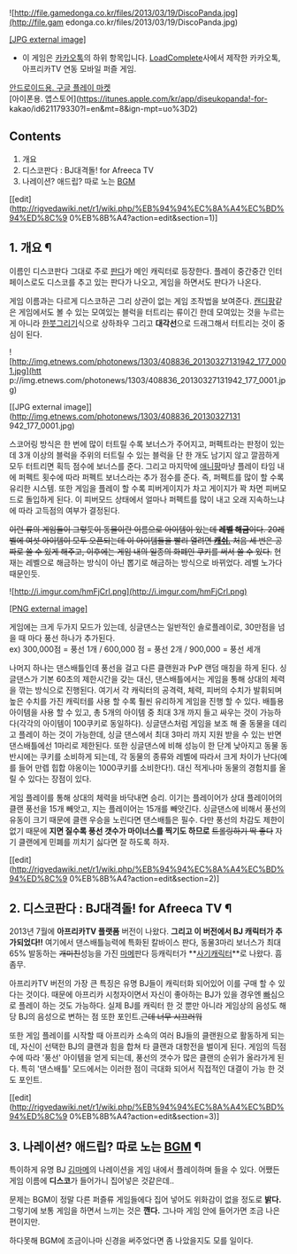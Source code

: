 ![http://file.gamedonga.co.kr/files/2013/03/19/DiscoPanda.jpg](http://file.gam
edonga.co.kr/files/2013/03/19/DiscoPanda.jpg)

[[JPG external
image]](http://file.gamedonga.co.kr/files/2013/03/19/DiscoPanda.jpg)

  * 이 게임은 [카카오톡](%EC%B9%B4%EC%B9%B4%EC%98%A4%ED%86%A1.md)의 하위 항목입니다.
[LoadComplete](LoadComplete.md)사에서 제작한 카카오톡, 아프리카TV 연동 모바일 퍼즐 게임.

[안드로이드용. 구글 플레이
마켓](https://play.google.com/store/apps/details?id=com.loadcomplete.DiscoPanda)  
[아이폰용. 앱스토어](https://itunes.apple.com/kr/app/diseukopanda!-for-
kakao/id621179330?l=en&mt=8&ign-mpt=uo%3D2)

## Contents

    

1. 개요 
2. 디스코판다 : BJ대격돌! for Afreeca TV 
3. 나레이션? 애드립? 따로 노는 [BGM](BGM.md)

[[edit](http://rigvedawiki.net/r1/wiki.php/%EB%94%94%EC%8A%A4%EC%BD%94%ED%8C%9
0%EB%8B%A4?action=edit&section=1)]

## 1. 개요 ¶

이름인 디스코판다 그대로 주로 [판다](%ED%8C%90%EB%8B%A4.md)가 메인 캐릭터로 등장한다. 플레이 중간중간
인터페이스로도 디스코를 추고 있는 판다가 나오고, 게임을 하면서도 판다가 나온다.

  

게임 이름과는 다르게 디스코하곤 그리 상관이 없는 게임 조작법을 보여준다.
[캔디팡](%EC%BA%94%EB%94%94%ED%8C%A1.md)같은 게임에서도 볼 수 있는 모여있는 블럭을 터트리는 류이긴 한데
모여있는 것을 누르는게 아니라
[한붓그리기](%ED%95%9C%EB%B6%93%EA%B7%B8%EB%A6%AC%EA%B8%B0.md)식으로 상하좌우 그리고
**대각선**으로 드래그해서 터트리는 것이 중심이 된다.

  

![http://img.etnews.com/photonews/1303/408836_20130327131942_177_0001.jpg](htt
p://img.etnews.com/photonews/1303/408836_20130327131942_177_0001.jpg)

[[JPG external image]](http://img.etnews.com/photonews/1303/408836_20130327131
942_177_0001.jpg)

  

스코어링 방식은 한 번에 많이 터트릴 수록 보너스가 주어지고, 퍼펙트라는 판정이 있는데 3개 이상의 블럭을 주위의 터트릴 수 있는 블럭을 단
한 개도 남기지 않고 깔끔하게 모두 터트리면 획득 점수에 보너스를 준다. 그리고 마지막에
[애니팡](%EC%95%A0%EB%8B%88%ED%8C%A1.md)마냥 플레이 타임 내에 퍼펙트 횟수에 따라 퍼펙트 보너스라는 추가
점수를 준다. 즉, 퍼펙트를 많이 할 수록 유리한 시스템. 또한 게임을 플레이 할 수록 피버게이지가 차고 게이지가 꽉 차면 피버모드로
돌입하게 된다. 이 피버모드 상태에서 얼마나 퍼펙트를 많이 내고 오래 지속하느냐에 따라 고득점의 여부가 결정된다.

  

<del>이런 류의 게임들이 그렇듯이 동물이란 이름으로 아이템이 있는데 **레벨 해금**이다. 20레벨에 여섯 아이템이 모두 오픈되는데 이
아이템들을 빨리 열려면 **[캐쉬.](%ED%98%84%EC%A7%88.md)** 처음 세 번은 공짜로 쓸 수 있게 해주고, 이후에는
게임 내의 일종의 화폐인 쿠키를 써서 쓸 수 있다.</del> 현재는 레벨으로 해금하는 방식이 아닌 뽑기로 해금하는 방식으로 바뀌었다. 레벨
노가다 때문인듯.

  

![http://i.imgur.com/hmFjCrl.png](http://i.imgur.com/hmFjCrl.png)

[[PNG external image]](http://i.imgur.com/hmFjCrl.png)

  

게임에는 크게 두가지 모드가 있는데, 싱글댄스는 일반적인 솔로플레이로, 30만점을 넘을 때 마다 풍선 하나가 추가된다.  
ex) 300,000점 = 풍선 1개 / 600,000 점 = 풍선 2개 / 900,000 = 풍선 세개

  

나머지 하나는 댄스배틀인데 풍선을 걸고 다른 클랜원과 PvP 랜덤 매칭을 하게 된다. 싱글댄스가 기본 60초의 제한시간을 갖는 대신,
댄스배틀에서는 게임을 통해 상대의 체력을 깎는 방식으로 진행된다. 여기서 각 캐릭터의 공격력, 체력, 피버의 수치가 발휘되며 높은 수치를
가진 캐릭터를 사용 할 수록 훨씬 유리하게 게임을 진행 할 수 있다. 배틀용 아이템을 사용 할 수 있고, 총 5개의 아이템 중 최대 3개
까지 들고 싸우는 것이 가능하다(각각의 아이템이 100쿠키로 동일하다). 싱글댄스처럼 게임을 보조 해 줄 동물을 데리고 플레이 하는 것이
가능한데, 싱글 댄스에서 최대 3마리 까지 지원 받을 수 있는 반면 댄스배틀에선 1마리로 제한된다. 또한 싱글댄스에 비해 성능이 한 단계
낮아지고 동물 동반시에는 쿠키를 소비하게 되는데, 각 동물의 종류와 레벨에 따라서 크게 차이가 난다(예를 들어 만렙 힙합 야옹이는
1000쿠키를 소비한다!). 대신 적게나마 동물의 경험치를 올릴 수 있다는 장점이 있다.

  

게임 플레이를 통해 상대의 체력을 바닥내면 승리. 이기는 플레이어가 상대 플레이어의 클랜 풍선을 15개 빼앗고, 지는 플레이어는 15개를
빼앗긴다. 싱글댄스에 비해서 풍선의 유동이 크기 때문에 클랜 우승을 노린다면 댄스배틀은 필수. 다만 풍선의 차감도 제한이 없기 때문에
**지면 질수록 풍선 갯수가 마이너스를 찍기도 하므로** <del>트롤링하기 딱 좋다</del> 자기 클랜에게 민폐를 끼치기 싫다면 잘
하도록 하자.

  
  

[[edit](http://rigvedawiki.net/r1/wiki.php/%EB%94%94%EC%8A%A4%EC%BD%94%ED%8C%9
0%EB%8B%A4?action=edit&section=2)]

## 2. 디스코판다 : BJ대격돌! for Afreeca TV ¶

2013년 7월에 **아프리카TV 플랫폼** 버전이 나왔다. **그리고 이 버전에서 BJ 캐릭터가 추가되었다!!** 여기에서 댄스배틀능력에
특화된 칼바이스 판다, 동물3마리 보너스가 최대 65% 발동하는 <del>개미친</del>성능을 가진
[마메](%EA%B9%80%EB%A7%88%EB%A9%94.md)판다 등캐릭터가 **[사기캐릭터](%EC%82%AC%EA%B8%B0%20%EC%BA%90%EB%A6%AD%ED%84%B0.md)**로 나왔다. 흠좀무.

  

아프리카TV 버전의 가장 큰 특징은 유명 BJ들이 캐릭터화 되어있어 이를 구매 할 수 있다는 것이다. 때문에 아프리카 시청자이면서 자신이
좋아하는 BJ가 있을 경우엔 [빠](%EB%B9%A0.md)심으로 플레이 하는 것도 가능하다. 실제 BJ를 캐릭터 한 것 뿐만 아니라
게임상의 음성도 해당 BJ의 음성으로 변하는 점 또한 포인트.<del>근데 너무 시끄러워</del>

  

또한 게임 플레이를 시작할 때 아프리카 소속의 여러 BJ들의 클랜원으로 활동하게 되는데, 자신이 선택한 BJ의 클랜과 힘을 합쳐 타 클랜과
대항전을 벌이게 된다. 게임의 득점수에 따라 '풍선' 아이템을 얻게 되는데, 풍선의 갯수가 많은 클랜의 순위가 올라가게 된다. 특히
'댄스배틀' 모드에서는 이러한 점이 극대화 되어서 직접적인 대결이 가능 한 것도 포인트.

  
  

[[edit](http://rigvedawiki.net/r1/wiki.php/%EB%94%94%EC%8A%A4%EC%BD%94%ED%8C%9
0%EB%8B%A4?action=edit&section=3)]

## 3. 나레이션? 애드립? 따로 노는 [BGM](BGM.md) ¶

특이하게 유명 BJ [김마메](%EA%B9%80%EB%A7%88%EB%A9%94.md)의 나레이션을 게임 내에서 플레이하며 들을 수
있다. 어쨌든 게임 이름에 **디스코**가 들어가니 집어넣은 것같은데..

  

문제는 BGM이 정말 다른 퍼즐류 게임들에다 집어 넣어도 위화감이 없을 정도로 **밝다.** 그렇기에 보통 게임을 하면서 느끼는 것은
**깬다.** 그나마 게임 안에 들어가면 조금 나은 편이지만.

  

하다못해 BGM에 조금이나마 신경을 써주었다면 좀 나았을지도 모를 일이다.

